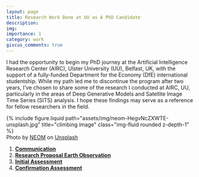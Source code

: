 ```yaml
---
layout: page
title: Research Work Done at UU as A PhD Candidate
description: 
img: 
importance: 1
category: work
giscus_comments: true
---
```


I had the opportunity to begin my PhD journey at the Artificial Intelligence Research Center (AIRC), Ulster University (UU), Belfast, UK, with the support of a fully-funded Department for the Economy (DfE) international studentship. While my path led me to discontinue the program after two years, I've chosen to share some of the research I conducted at AIRC, UU, particularly in the areas of Deep Generative Models and Satellite Image Time Series (SITS) analysis. I hope these findings may serve as a reference for fellow researchers in the field.

<div class="row">
    <div class="col-sm mt-3 mt-md-0">
        {% include figure.liquid path="assets/img/neom-HegvNcZXWTE-unsplash.jpg" title="climbing image" class="img-fluid rounded z-depth-1" %}
    </div>
</div>
<div>
Photo by <a href="https://unsplash.com/@neom?utm_content=creditCopyText&utm_medium=referral&utm_source=unsplash">NEOM</a> on <a href="https://unsplash.com/photos/a-man-climbing-up-the-side-of-a-mountain-HegvNcZXWTE?utm_content=creditCopyText&utm_medium=referral&utm_source=unsplash">Unsplash</a>
</div>

<ol>
  <li><a href="../assets/pdf/communication.pdf"><b>Communication</b></a></li>
  <li><a href="../assets/pdf/research_proposal_earth_observation_uu.pdf"><b>Research Proposal Earth Observation</b></a></li>
  <li><a href="../assets/pdf/initial_assessment_uu.pdf"><b>Initial Assessment</b></a></li>
  <li><a href="../assets/pdf/confirmation_assessment_uu.pdf"><b>Confirmation Assessment</b></a></li>
</ol>
